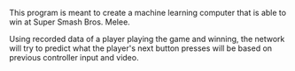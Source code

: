 This program is meant to create a machine learning computer that is able to win at Super Smash Bros. Melee.

Using recorded data of a player playing the game and winning, the network will try to predict what the player's next button presses will be based on previous controller input and video.